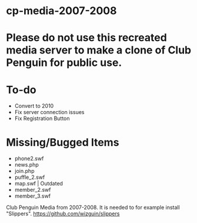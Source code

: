 # cp-media-2007-2008

# Please do not use this recreated media server to make a clone of Club Penguin for public use.


# To-do
- Convert to 2010
- Fix server connection issues
- Fix Registration Button





# Missing/Bugged Items
- phone2.swf
- news.php
- join.php
- puffle_2.swf
- map.swf | Outdated
- member_2.swf
- member_3.swf








Club Penguin Media from 2007-2008.
It is needed to for example install "Slippers". https://github.com/wizguin/slippers
